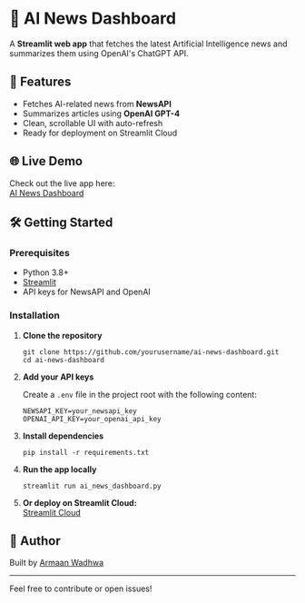 # 🤖 AI News Dashboard

A **Streamlit web app** that fetches the latest Artificial Intelligence news and summarizes them using OpenAI's ChatGPT API.

## 🚀 Features

- Fetches AI-related news from **NewsAPI**
- Summarizes articles using **OpenAI GPT-4**
- Clean, scrollable UI with auto-refresh
- Ready for deployment on Streamlit Cloud

## 🌐 Live Demo

Check out the live app here:  
[AI News Dashboard](https://ai-news-dashboard-y2umsfsetix23y7zqujq9j.streamlit.app/)

## 🛠️ Getting Started

### Prerequisites

- Python 3.8+
- [Streamlit](https://streamlit.io/)
- API keys for NewsAPI and OpenAI

### Installation

1. **Clone the repository**
    ```
    git clone https://github.com/yourusername/ai-news-dashboard.git
    cd ai-news-dashboard
    ```

2. **Add your API keys**

    Create a `.env` file in the project root with the following content:
    ```
    NEWSAPI_KEY=your_newsapi_key
    OPENAI_API_KEY=your_openai_api_key
    ```

3. **Install dependencies**
    ```
    pip install -r requirements.txt
    ```

4. **Run the app locally**
    ```
    streamlit run ai_news_dashboard.py
    ```

5. **Or deploy on Streamlit Cloud:**  
   [Streamlit Cloud](https://streamlit.io/cloud)

## 👤 Author

Built by [Armaan Wadhwa](https://github.com/TechEnthusiastArmaan)

---

Feel free to contribute or open issues!
